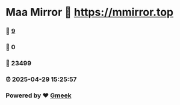 # Maa Mirror :link: https://mmirror.top 
### :page_facing_up: [9](https://mmirror.top/tag.html) 
### :speech_balloon: 0 
### :hibiscus: 23499 
### :alarm_clock: 2025-04-29 15:25:57 
### Powered by :heart: [Gmeek](https://github.com/Meekdai/Gmeek)
